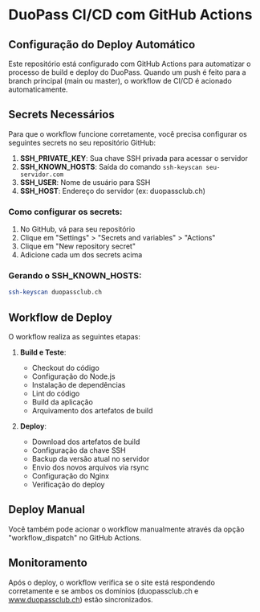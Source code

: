 # DuoPass CI/CD com GitHub Actions

## Configuração do Deploy Automático

Este repositório está configurado com GitHub Actions para automatizar o processo de build e deploy do DuoPass. Quando um push é feito para a branch principal (main ou master), o workflow de CI/CD é acionado automaticamente.

## Secrets Necessários

Para que o workflow funcione corretamente, você precisa configurar os seguintes secrets no seu repositório GitHub:

1. **SSH_PRIVATE_KEY**: Sua chave SSH privada para acessar o servidor
2. **SSH_KNOWN_HOSTS**: Saída do comando `ssh-keyscan seu-servidor.com`
3. **SSH_USER**: Nome de usuário para SSH
4. **SSH_HOST**: Endereço do servidor (ex: duopassclub.ch)

### Como configurar os secrets:

1. No GitHub, vá para seu repositório
2. Clique em "Settings" > "Secrets and variables" > "Actions"
3. Clique em "New repository secret"
4. Adicione cada um dos secrets acima

### Gerando o SSH_KNOWN_HOSTS:

```bash
ssh-keyscan duopassclub.ch
```

## Workflow de Deploy

O workflow realiza as seguintes etapas:

1. **Build e Teste**:
   - Checkout do código
   - Configuração do Node.js
   - Instalação de dependências
   - Lint do código
   - Build da aplicação
   - Arquivamento dos artefatos de build

2. **Deploy**:
   - Download dos artefatos de build
   - Configuração da chave SSH
   - Backup da versão atual no servidor
   - Envio dos novos arquivos via rsync
   - Configuração do Nginx
   - Verificação do deploy

## Deploy Manual

Você também pode acionar o workflow manualmente através da opção "workflow_dispatch" no GitHub Actions.

## Monitoramento

Após o deploy, o workflow verifica se o site está respondendo corretamente e se ambos os domínios (duopassclub.ch e www.duopassclub.ch) estão sincronizados.
